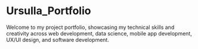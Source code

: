 # Ursulla_Portfolio
Welcome to my project portfolio, showcasing my technical skills and creativity across web development, data science, mobile app development, UX/UI design, and software development. 
